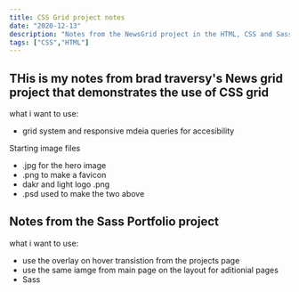 ```yaml
---
title: CSS Grid project notes
date: "2020-12-13"
description: "Notes from the NewsGrid project in the HTML, CSS and Sass course."
tags: ["CSS","HTML"]
---
```


## THis is my notes from brad traversy's News grid project that demonstrates the use of CSS grid

what i want to use: 

- grid system and responsive mdeia queries for accesibility

Starting image files

- .jpg for the hero image
- .png to make a favicon
- dakr and light logo .png
- .psd used to make the two above


## Notes from the Sass Portfolio project

what i want to use:

- use the overlay on hover transistion from the projects page
- use the same iamge from main page on the layout for aditionial pages
- Sass

